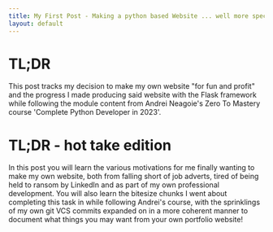 ```yaml
---
title: My First Post - Making a python based Website ... well more specifically, 'web server'
layout: default
---
```


# TL;DR
This post tracks my decision to make my own website "for fun and profit" and the progress I made producing said website with the Flask framework while following the module content from Andrei Neagoie's Zero To Mastery course 'Complete Python Developer in 2023'. 

# TL;DR - hot take edition
In this post you will learn the various motivations for me finally wanting to make my own website, both from falling short of job adverts, tired of being held to ransom by LinkedIn and as part of my own professional development. You will also learn the bitesize chunks I went about completing this task in while following Andrei's course, with the sprinklings of my own git VCS commits expanded on in a more coherent manner to document what things you may want from your own portfolio website!